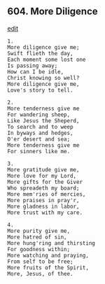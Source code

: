 
## 604.  More Diligence
[edit](https://docs.google.com/document/d/18L9mDfqRfdY510zezdiJiYNslOJuHYWz/edit?mode=html)



    1.
    More diligence give me;
    Swift flieth the day,
    Each moment some lost one
    Is passing away;
    How can I be idle,
    Christ knowing so well?
    More diligence give me,
    Love's story to tell.

    2.
    More tenderness give me
    For wandering sheep,
    Like Jesus the Sheperd,
    To search and to weep
    In byways and hedges,
    O'er desert and sea;
    More tenderness give me
    For sinners like me. 

    3.
    More gratitude give me,
    More love for my Lord,
    More gifts for the Giver
    Who spreadeth my board;
    More mem'ries of mercies,
    More praises in pray'r,
    More gladness in labor,
    More trust with my care.

    4.
    More purity give me,
    More hatred of sin,
    More hung'ring and thirsting
    For goodness within;
    More watching and praying,
    From self to be free;
    More fruits of the Spirit,
    More, Jesus, of thee.
